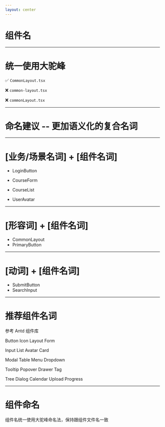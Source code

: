 ```yaml
---
layout: center
---
```


# 组件名

---

# 统一使用大驼峰



✅  `CommonLayout.tsx`

❌  `common-layout.tsx`

❌  `commonLayout.tsx`

--- 
# 命名建议 -- 更加语义化的复合名词

---
# [业务/场景名词] + [组件名词]

* LoginButton

* CourseForm

* CourseList

* UserAvatar

---

# [形容词] + [组件名词]

- CommonLayout
- PrimaryButton

---

# [动词] + [组件名词]

- SubmitButton
- SearchInput

---

# 推荐组件名词

参考 Antd 组件库

Button  Icon  Layout  Form  

Input  List  Avatar  Card  

Modal  Table  Menu  Dropdown  

Tooltip  Popover  Drawer  Tag  

Tree  Dialog  Calendar  Upload  Progress

---

# 组件命名

组件名统一使用大驼峰命名法，保持跟组件文件名一致